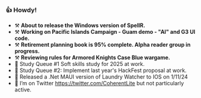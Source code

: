 ### 👍 Howdy!

- ⚒️ **About to release the Windows version of SpellR.**
- ⚒️ **Working on Pacific Islands Campaign - Guam demo - "AI" and G3 UI code.**
- ⚒️ **Retirement planning book is 95% complete.  Alpha reader group in progress.**
- ⚒️ **Reviewing rules for Armored Knights Case Blue wargame.**
- 🌱 Study Queue #1 Soft skills study for 2025 at work.
- 🌱 Study Queue #2: Implement last year's HackFest proposal at work.
- 📱 Released a .Net MAUI version of Laundry Watcher to IOS on 1/11/24
- 🦜 I’m on Twitter https://twitter.com/CoherentLite but not particularly active.
